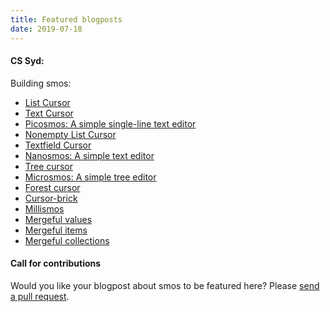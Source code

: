 ```yaml
---
title: Featured blogposts
date: 2019-07-18
---
```


#### CS Syd:

Building smos:

* [List Cursor](https://cs-syd.eu/posts/2018-10-28-cursor-list)
* [Text Cursor](https://cs-syd.eu/posts/2018-11-28-cursors-text)
* [Picosmos: A simple single-line text editor](https://cs-syd.eu/posts/2018-12-14-picosmos)
* [Nonempty List Cursor](hhttps://cs-syd.eu/posts/2019-01-14-cursors-nonempty-list)
* [Textfield Cursor](https://cs-syd.eu/posts/2019-02-14-cursors-textfield)
* [Nanosmos: A simple text editor](https://cs-syd.eu/posts/2019-03-28-nanosmos)
* [Tree cursor](https://cs-syd.eu/posts/2019-05-28-cursors-tree)
* [Microsmos: A simple tree editor](https://cs-syd.eu/posts/2019-06-28-microsmos)
* [Forest cursor](https://cs-syd.eu/posts/2019-07-28-cursors-forest)
* [Cursor-brick](https://cs-syd.eu/posts/2019-08-14-cursor-brick)
* [Millismos](https://cs-syd.eu/posts/2019-08-14-cursor-brick)
* [Mergeful values](https://cs-syd.eu/posts/2019-10-14-mergeful-value)
* [Mergeful items](https://cs-syd.eu/posts/2019-11-28-mergeful-item)
* [Mergeful collections](https://cs-syd.eu/posts/2019-12-28-mergeful-collection)


#### Call for contributions

Would you like your blogpost about smos to be featured here?
Please [send a pull request](https://github.com/NorfairKing/smos).
